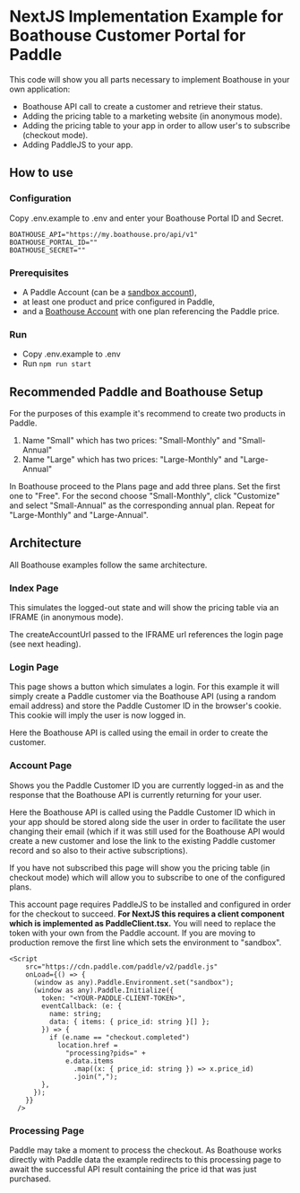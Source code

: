 # NextJS Implementation Example for Boathouse Customer Portal for Paddle

This code will show you all parts necessary to implement Boathouse in your own application:

- Boathouse API call to create a customer and retrieve their status.
- Adding the pricing table to a marketing website (in anonymous mode).
- Adding the pricing table to your app in order to allow user's to subscribe (checkout mode).
- Adding PaddleJS to your app.

## How to use

### Configuration

Copy .env.example to .env and enter your Boathouse Portal ID and Secret.

    BOATHOUSE_API="https://my.boathouse.pro/api/v1"
    BOATHOUSE_PORTAL_ID=""
    BOATHOUSE_SECRET=""

### Prerequisites

- A Paddle Account (can be a [sandbox account](https://sandbox-login.paddle.com/signup)),
- at least one product and price configured in Paddle,
- and a [Boathouse Account](https://www.boathouse.pro) with one plan referencing the Paddle price.

### Run

- Copy .env.example to .env
- Run `npm run start`

## Recommended Paddle and Boathouse Setup

For the purposes of this example it's recommend to create two products in Paddle.

1. Name "Small" which has two prices: "Small-Monthly" and "Small-Annual"
2. Name "Large" which has two prices: "Large-Monthly" and "Large-Annual"

In Boathouse proceed to the Plans page and add three plans. Set the first one to "Free".
For the second choose "Small-Monthly", click "Customize" and select "Small-Annual" as the corresponding annual plan.
Repeat for "Large-Monthly" and "Large-Annual".

## Architecture

All Boathouse examples follow the same architecture.

### Index Page

This simulates the logged-out state and will show the pricing table via an IFRAME (in anonymous mode).

The createAccountUrl passed to the IFRAME url references the login page (see next heading).

### Login Page

This page shows a button which simulates a login. For this example it will simply create a Paddle customer via the Boathouse API (using a random email address) and store the Paddle Customer ID in the browser's cookie. This cookie will imply the user is now logged in.

Here the Boathouse API is called using the email in order to create the customer.

### Account Page

Shows you the Paddle Customer ID you are currently logged-in as and the response that the Boathouse API is currently returning for your user.

Here the Boathouse API is called using the Paddle Customer ID which in your app should be stored along side the user in order to facilitate the user changing their email (which if it was still used for the Boathouse API would create a new customer and lose the link to the existing Paddle customer record and so also to their active subscriptions).

If you have not subscribed this page will show you the pricing table (in checkout mode) which will allow you to subscribe to one of the configured plans.

This account page requires PaddleJS to be installed and configured in order for the checkout to succeed. **For NextJS this requires a client component which is implemented as PaddleClient.tsx.** You will need to replace the token with your own from the Paddle account. If you are moving to production remove the first line which sets the environment to "sandbox".

    <Script
        src="https://cdn.paddle.com/paddle/v2/paddle.js"
        onLoad={() => {
          (window as any).Paddle.Environment.set("sandbox");
          (window as any).Paddle.Initialize({
            token: "<YOUR-PADDLE-CLIENT-TOKEN>",
            eventCallback: (e: {
              name: string;
              data: { items: { price_id: string }[] };
            }) => {
              if (e.name == "checkout.completed")
                location.href =
                  "processing?pids=" +
                  e.data.items
                    .map((x: { price_id: string }) => x.price_id)
                    .join(",");
            },
          });
        }}
      />

### Processing Page

Paddle may take a moment to process the checkout. As Boathouse works directly with Paddle data the example redirects to this processing page to await the successful API result containing the price id that was just purchased.
